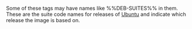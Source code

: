 Some of these tags may have names like %%DEB-SUITES%% in them. These are the suite code names for releases of [Ubuntu](https://wiki.ubuntu.com/Releases) and indicate which release the image is based on.
